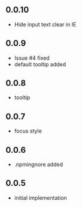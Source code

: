 ## 0.0.10

* Hide input text clear in IE

## 0.0.9

* Issue #4 fixed
* default tooltip added

## 0.0.8

* tooltip

## 0.0.7

* focus style 

## 0.0.6

* .npmingnore added

## 0.0.5

* initial implementation